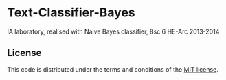 Text-Classifier-Bayes
=====================

IA laboratory, realised with Naive Bayes classifier, Bsc 6 HE-Arc 2013-2014

## License

This code is distributed under the terms and conditions of the [MIT license](LICENSE).
